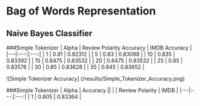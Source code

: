 # Bag of Words Representation
## Naive Bayes Classifier

###Simple Tokenizer
| Alpha  | Review Polarity  Accuracy | IMDB Accuracy |
|---|:---:|:---:|
| 1  | 0.81  | 0.82312 |
| 5  | 0.83  | 0.83088 |
| 10  | 0.835  | 0.83392 |
| 15  | 0.8475  | 0.83532 |
| 20  | 0.8475  | 0.83532 |
| 25  | 0.85  | 0.83576 |
| 30  | 0.85  | 0.83628 |
| 35  | 0.845  | 0.83652 |

![Simple Tokenizer Accuracy]
(/results/Simple_Tokenizer_Accuracy.png)

###Simple Tokenizer
| Alpha  | Accuracy ||
|   | Review Polarity | IMDB |
|---|:---:|:---:|
| 1  | 0.805  | 0.83364 |

